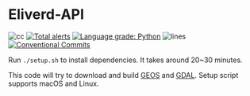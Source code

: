 # Eliverd-API
![cc](https://badgen.net/lgtm/langs/g/Junyeong-Market/Eliverd-API) [![Total alerts](https://img.shields.io/lgtm/alerts/g/Junyeong-Market/Eliverd-API.svg?logo=lgtm&logoWidth=18)](https://lgtm.com/projects/g/Junyeong-Market/Eliverd-API/alerts/) [![Language grade: Python](https://img.shields.io/lgtm/grade/python/g/Junyeong-Market/Eliverd-API.svg?logo=lgtm&logoWidth=18)](https://lgtm.com/projects/g/Junyeong-Market/Eliverd-API/context:python) ![lines](https://badgen.net/lgtm/lines/g/Junyeong-Market/Eliverd-API)\
[![Conventional Commits](https://img.shields.io/badge/Conventional%20Commits-1.0.0-yellow.svg)](https://conventionalcommits.org)

Run `./setup.sh` to install dependencies. It takes around 20~30 minutes.

This code will try to download and build [GEOS](https://github.com/libgeos/geos) and [GDAL](https://github.com/OSGeo/gdal). Setup script supports macOS and Linux.
